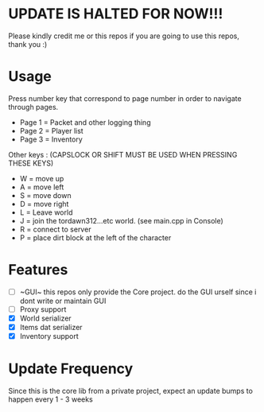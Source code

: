 # UPDATE IS HALTED FOR NOW!!!

Please kindly credit me or this repos if you are going to use this repos, thank you :)

# Usage
Press number key that correspond to page number in order to navigate through pages.
- Page 1 = Packet and other logging thing
- Page 2 = Player list
- Page 3 = Inventory

Other keys : (CAPSLOCK OR SHIFT MUST BE USED WHEN PRESSING THESE KEYS)
- W = move up
- A = move left
- S = move down
- D = move right
- L = Leave world
- J = join the tordawn312...etc world. (see main.cpp in Console)
- R = connect to server
- P = place dirt block at the left of the character

# Features
- [ ] ~GUI~ this repos only provide the Core project. do the GUI urself since i dont write or maintain GUI
- [ ] Proxy support
- [x] World serializer
- [x] Items dat serializer
- [x] Inventory support

# Update Frequency
Since this is the core lib from a private project, expect an update bumps to happen every 1 - 3 weeks
